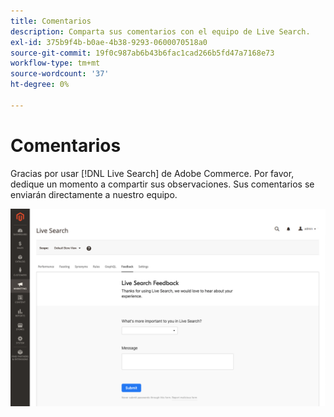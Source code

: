 ```yaml
---
title: Comentarios
description: Comparta sus comentarios con el equipo de Live Search.
exl-id: 375b9f4b-b0ae-4b38-9293-0600070518a0
source-git-commit: 19f0c987ab6b43b6fac1cad266b5fd47a7168e73
workflow-type: tm+mt
source-wordcount: '37'
ht-degree: 0%

---
```


# Comentarios

Gracias por usar [!DNL Live Search] de Adobe Commerce. Por favor, dedique un momento a compartir sus observaciones. Sus comentarios se enviarán directamente a nuestro equipo.

![Comentarios sobre la versión beta de Live Search](assets/feedback.png)
